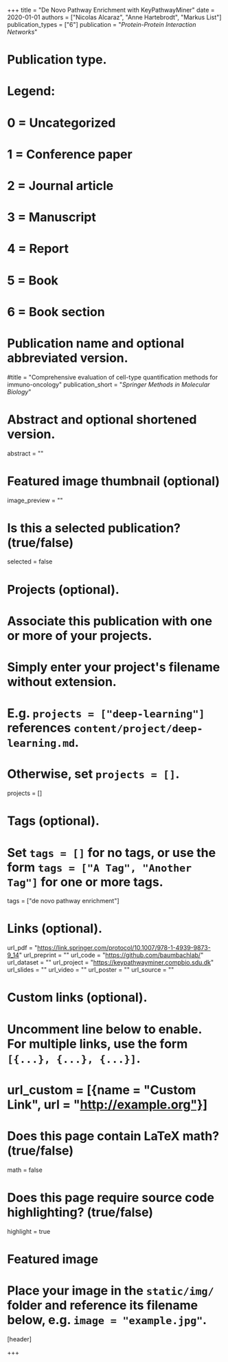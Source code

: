 +++
title = "De Novo Pathway Enrichment with KeyPathwayMiner"
date = 2020-01-01
authors = ["Nicolas Alcaraz", "Anne Hartebrodt", "Markus List"]
publication_types = ["6"]
publication = "*Protein-Protein Interaction Networks*"

# Publication type.
# Legend:
# 0 = Uncategorized
# 1 = Conference paper
# 2 = Journal article
# 3 = Manuscript
# 4 = Report
# 5 = Book
# 6 = Book section

# Publication name and optional abbreviated version.
#title = "Comprehensive evaluation of cell-type quantification methods for immuno-oncology"
publication_short = "*Springer Methods in Molecular Biology*"

# Abstract and optional shortened version.
abstract = ""

# Featured image thumbnail (optional)
image_preview = ""

# Is this a selected publication? (true/false)
selected = false

# Projects (optional).
#   Associate this publication with one or more of your projects.
#   Simply enter your project's filename without extension.
#   E.g. `projects = ["deep-learning"]` references `content/project/deep-learning.md`.
#   Otherwise, set `projects = []`.
projects = []

# Tags (optional).
#   Set `tags = []` for no tags, or use the form `tags = ["A Tag", "Another Tag"]` for one or more tags.
tags = ["de novo pathway enrichment"]

# Links (optional).
url_pdf = "https://link.springer.com/protocol/10.1007/978-1-4939-9873-9_14"
url_preprint = ""
url_code = "https://github.com/baumbachlab/"
url_dataset = ""
url_project = "https://keypathwayminer.compbio.sdu.dk"
url_slides = ""
url_video = ""
url_poster = ""
url_source = ""

# Custom links (optional).
#   Uncomment line below to enable. For multiple links, use the form `[{...}, {...}, {...}]`.
# url_custom = [{name = "Custom Link", url = "http://example.org"}]

# Does this page contain LaTeX math? (true/false)
math = false

# Does this page require source code highlighting? (true/false)
highlight = true

# Featured image
# Place your image in the `static/img/` folder and reference its filename below, e.g. `image = "example.jpg"`.
[header]

+++


